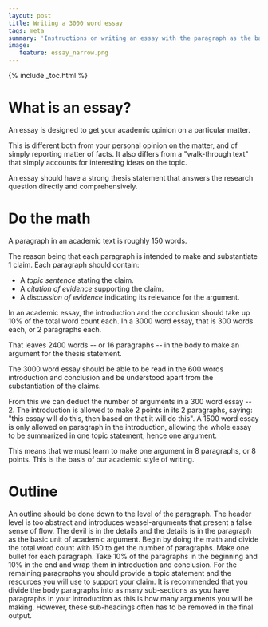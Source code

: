 ```yaml
---
layout: post
title: Writing a 3000 word essay
tags: meta
summary: 'Instructions on writing an essay with the paragraph as the basic unit'
image: 
   feature: essay_narrow.png 
---
```


{% include _toc.html %}

# What is an essay?

An essay is designed to get your academic opinion on a particular matter.

This is different both from your personal opinion on the matter, and of simply reporting matter of facts. It also differs from a "walk-through text" that simply accounts for interesting ideas on the topic.

An essay should have a strong thesis statement that answers the research question directly and comprehensively.

# Do the math

A paragraph in an academic text is roughly 150 words.

The reason being that each paragraph is intended to make and substantiate 1 claim.
Each paragraph should contain:
  - A *topic sentence* stating the claim.
  - A *citation of evidence* supporting the claim.
  - A *discussion of evidence* indicating its relevance for the argument.

In an academic essay, the introduction and the conclusion should take up 10% of the total word count each.
In a 3000 word essay, that is 300 words each, or 2 paragraphs each.

That leaves 2400 words -- or 16 paragraphs -- in the body to make an argument for the thesis statement.

The 3000 word essay should be able to be read in the 600 words introduction and conclusion and be understood apart from the substantiation of the claims.

From this we can deduct the number of arguments in a 300 word essay -- 2. The introduction is allowed to make 2 points in its 2 paragraphs, saying: "this essay will do this, then based on that it will do this". A 1500 word essay is only allowed on paragraph in the introduction, allowing the whole essay to be summarized in one topic statement, hence one argument.

This means that we must learn to make one argument in 8 paragraphs, or 8 points. This is the basis of our academic style of writing.

# Outline

An outline should be done down to the level of the paragraph. The header level is too abstract and introduces weasel-arguments that present a false sense of flow. The devil is in the details and the details is in the paragraph as the basic unit of academic argument. Begin by doing the math and divide the total word count with 150 to get the number of paragraphs. Make one bullet for each paragraph. Take 10% of the paragraphs in the beginning and 10% in the end and wrap them in introduction and conclusion. For the remaining paragraphs you should provide a topic statement and the resources you will use to support your claim. It is recommended that you divide the body paragraphs into as many sub-sections as you have paragraphs in your introduction as this is how many arguments you will be making. However, these sub-headings often has to be removed in the final output.
